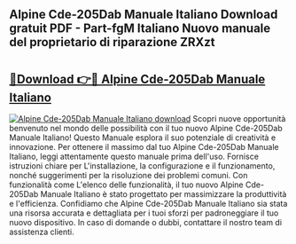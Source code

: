 ## Alpine Cde-205Dab Manuale Italiano Download gratuit PDF - Part-fgM Italiano Nuovo manuale del proprietario di riparazione ZRXzt

# <h2><a href="http://dfggcs.blite.top/?on=Alpine+Cde-205Dab+Manuale+Italiano">🔗Download 👉🔴 Alpine Cde-205Dab Manuale Italiano</a></h2>

[![Alpine Cde-205Dab Manuale Italiano download](https://i.imgur.com/lujVjoI.png)](http://dfggcs.blite.top/?on=Alpine+Cde-205Dab+Manuale+Italiano)
Scopri nuove opportunità benvenuto nel mondo delle possibilità con il tuo nuovo Alpine Cde-205Dab Manuale Italiano! Questo Manuale esplora il suo potenziale di creatività e innovazione. Per ottenere il massimo dal tuo Alpine Cde-205Dab Manuale Italiano, leggi attentamente questo manuale prima dell'uso. Fornisce istruzioni chiare per L'installazione, la configurazione e il funzionamento, nonché suggerimenti per la risoluzione dei problemi comuni. Con funzionalità come L'elenco delle funzionalità, il tuo nuovo Alpine Cde-205Dab Manuale Italiano è stato progettato per massimizzare la produttività e l'efficienza. Confidiamo che Alpine Cde-205Dab Manuale Italiano sia stata una risorsa accurata e dettagliata per i tuoi sforzi per padroneggiare il tuo nuovo dispositivo. In caso di domande o dubbi, contattare il nostro team di assistenza clienti.
